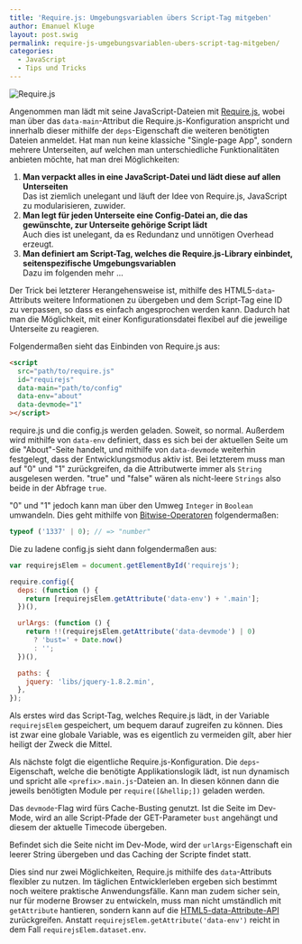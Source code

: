 ```yaml
---
title: 'Require.js: Umgebungsvariablen übers Script-Tag mitgeben'
author: Emanuel Kluge
layout: post.swig
permalink: require-js-umgebungsvariablen-ubers-script-tag-mitgeben/
categories:
  - JavaScript
  - Tips und Tricks
---
```


<noscript data-src="/wp-content/uploads/2012/11/requirejs.jpg" data-alt="Require.js">
<img src="/wp-content/uploads/2012/11/requirejs.jpg" alt="Require.js">
</noscript>

Angenommen man lädt mit seine JavaScript-Dateien mit [Require.js][requirejs], wobei man über das `data-main`-Attribut die Require.js-Konfiguration anspricht und innerhalb dieser mithilfe der `deps`-Eigenschaft die weiteren benötigten Dateien anmeldet. Hat man nun keine klassiche "Single-page App", sondern mehrere Unterseiten, auf welchen man unterschiedliche Funktionalitäten anbieten möchte, hat man drei Möglichkeiten:

1. **Man verpackt alles in eine JavaScript-Datei und lädt diese auf allen Unterseiten**  
   Das ist ziemlich unelegant und läuft der Idee von Require.js, JavaScript zu modularisieren, zuwider.
2. **Man legt für jeden Unterseite eine Config-Datei an, die das gewünschte, zur Unterseite gehörige Script lädt**  
   Auch dies ist unelegant, da es Redundanz und unnötigen Overhead erzeugt.
3. **Man definiert am Script-Tag, welches die Require.js-Library einbindet, seitenspezifische Umgebungsvariablen**  
   Dazu im folgenden mehr &hellip;

Der Trick bei letzterer Herangehensweise ist, mithilfe des HTML5-`data`-Attributs weitere Informationen zu übergeben und dem Script-Tag eine ID zu verpassen, so dass es einfach angesprochen werden kann. Dadurch hat man die Möglichkeit, mit einer Konfigurationsdatei flexibel auf die jeweilige Unterseite zu reagieren.

Folgendermaßen sieht das Einbinden von Require.js aus:

```html
<script
  src="path/to/require.js"
  id="requirejs"
  data-main="path/to/config"
  data-env="about"
  data-devmode="1"
></script>
```

require.js und die config.js werden geladen. Soweit, so normal. Außerdem wird mithilfe von `data-env` definiert, dass es sich bei der aktuellen Seite um die "About"-Seite handelt, und mithilfe von `data-devmode` weiterhin festgelegt, dass der Entwicklungsmodus aktiv ist. Bei letzterem muss man auf "0" und "1" zurückgreifen, da die Attributwerte immer als `String` ausgelesen werden. "true" und "false" wären als nicht-leere `Strings` also beide in der Abfrage `true`.

"0" und "1" jedoch kann man über den Umweg `Integer` in `Boolean` umwandeln. Dies geht mithilfe von [Bitwise-Operatoren][mdn] folgendermaßen:

```javascript
typeof ('1337' | 0); // => "number"
```

Die zu ladene config.js sieht dann folgendermaßen aus:

```javascript
var requirejsElem = document.getElementById('requirejs');

require.config({
  deps: (function () {
    return [requirejsElem.getAttribute('data-env') + '.main'];
  })(),

  urlArgs: (function () {
    return !!(requirejsElem.getAttribute('data-devmode') | 0)
      ? 'bust=' + Date.now()
      : '';
  })(),

  paths: {
    jquery: 'libs/jquery-1.8.2.min',
  },
});
```

Als erstes wird das Script-Tag, welches Require.js lädt, in der Variable `requirejsElem` gespeichert, um bequem darauf zugreifen zu können. Dies ist zwar eine globale Variable, was es eigentlich zu vermeiden gilt, aber hier heiligt der Zweck die Mittel.

Als nächste folgt die eigentliche Require.js-Konfiguration. Die `deps`-Eigenschaft, welche die benötigte Applikationslogik lädt, ist nun dynamisch und spricht alle `<prefix>.main.js`-Dateien an. In diesen können dann die jeweils benötigten Module per `require([&hellip;])` geladen werden.

Das `devmode`-Flag wird fürs Cache-Busting genutzt. Ist die Seite im Dev-Mode, wird an alle Script-Pfade der GET-Parameter `bust` angehängt und diesem der aktuelle Timecode übergeben.

Befindet sich die Seite nicht im Dev-Mode, wird der `urlArgs`-Eigenschaft ein leerer String übergeben und das Caching der Scripte findet statt.

Dies sind nur zwei Möglichkeiten, Require.js mithilfe des `data`-Attributs flexibler zu nutzen. Im täglichen Entwicklerleben ergeben sich bestimmt noch weitere praktische Anwendungsfälle. Kann man zudem sicher sein, nur für moderne Browser zu entwickeln, muss man nicht umständlich mit `getAttribute` hantieren, sondern kann auf die [HTML5-data-Attribute-API][html5doctor] zurückgreifen. Anstatt `requirejsElem.getAttribute('data-env')` reicht in dem Fall `requirejsElem.dataset.env`.

[requirejs]: http://requirejs.org/
[mdn]: https://developer.mozilla.org/en-US/docs/JavaScript/Reference/Operators/Bitwise_Operators
[html5doctor]: http://html5doctor.com/html5-custom-data-attributes/
